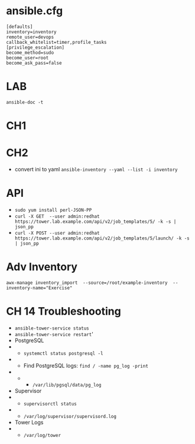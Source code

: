 # ansible.cfg
```
[defaults]
inventory=inventory
remote_user=devops
callback_whitelist=timer,profile_tasks
[privilege_escalation]
become_method=sudo
become_user=root
become_ask_pass=false
```

# LAB
`ansible-doc -t`
# CH1

# CH2
- convert ini to yaml `ansible-inventory --yaml --list -i inventory`

# API
- `sudo yum install perl-JSON-PP`
-  `curl -X GET  --user admin:redhat  https://tower.lab.example.com/api/v2/job_templates/5/ -k -s | json_pp`
- `curl -X POST --user admin:redhat  https://tower.lab.example.com/api/v2/job_templates/5/launch/ -k -s | json_pp`

# Adv Inventory
`awx-manage inventory_import  --source=/root/example-inventory  --inventory-name="Exercise"`

# CH 14 Troubleshooting
- `ansible-tower-service status`
- `ansible-tower-service restart`'
- PostgreSQL
- -  `systemctl status postgresql -l`
- -  Find PostgreSQL logs: `find / -name pg_log -print`
- - -  `/var/lib/pgsql/data/pg_log`
- Supervisor
- - `supervisorctl status`
- - `/var/log/supervisor/supervisord.log`
- Tower Logs
- - `/var/log/tower`
